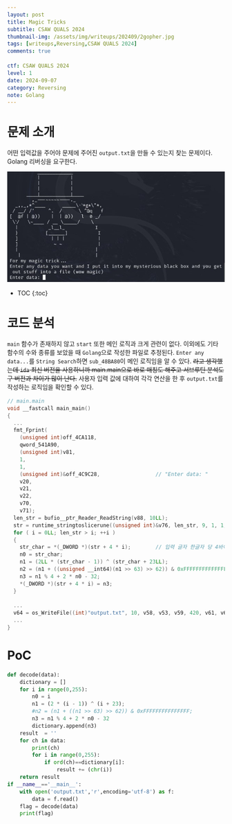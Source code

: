 ```yaml
---
layout: post
title: Magic Tricks
subtitle: CSAW QUALS 2024
thumbnail-img: /assets/img/writeups/202409/2gopher.jpg
tags: [writeups,Reversing,CSAW QUALS 2024]
comments: true

ctf: CSAW QUALS 2024
level: 1              
date: 2024-09-07      
category: Reversing
note: Golang              
---
```


# 문제 소개
어떤 입력값을 주어야 문제에 주어진 `output.txt`을 만들 수 있는지 찾는 문제이다. Golang 리버싱을 요구한다.

![gopher](/assets/img/writeups/202409/2gopher.jpg)

* TOC
{:toc}

# 코드 분석
`main` 함수가 존재하지 않고 `start` 또한 메인 로직과 크게 관련이 없다. 이외에도 기타 함수의 수와 종류를 보았을 때 `Golang`으로 작성한 파일로 추정된다. 
`Enter any data...`를 `String Search`하면 `sub_48BA80`이 메인 로직임을 알 수 있다. ~~라고 생각했는데 `ida` 최신 버전을 사용하니까 main.main으로 바로 매칭도 해주고 서브루틴 분석도 구 버전과 차이가 많이 난다.~~
사용자 입력 값에 대하여 각각 연산을 한 후 ``output.txt``를 작성하는 로직임을 확인할 수 있다.
~~~cpp
// main.main
void __fastcall main_main()
{
  ...
  fmt_Fprint(
    (unsigned int)off_4CA118,
    qword_541A90,
    (unsigned int)v81,
    1,
    1,
    (unsigned int)&off_4C9C28,                  // "Enter data: "
    v20,
    v21,
    v22,
    v70,
    v71);
  len_str = bufio__ptr_Reader_ReadString(v88, 10LL);
  str = runtime_stringtoslicerune((unsigned int)&v76, len_str, 9, 1, 1, v24, v25, v26, v27, v70, v71, (__int64)v72.ptr);
  for ( i = 0LL; len_str > i; ++i )
  {
    str_char = *(_DWORD *)(str + 4 * i);        // 입력 글자 한글자 당 4바이트 단위로 저장
    n0 = str_char;
    n1 = (2LL * (str_char - 1)) ^ (str_char + 23LL);
    n2 = (n1 + ((unsigned __int64)(n1 >> 63) >> 62)) & 0xFFFFFFFFFFFFFFFCLL;
    n3 = n1 % 4 + 2 * n0 - 32;
    *(_DWORD *)(str + 4 * i) = n3;
  }
  
  ...
  v64 = os_WriteFile((int)"output.txt", 10, v58, v53, v59, 420, v61, v62, v63, v70, v71, v72, v73);
  ...
}
~~~

# PoC
~~~python
def decode(data):
    dictionary = []
    for i in range(0,255):
        n0 = i
        n1 = (2 * (i - 1)) ^ (i + 23);
        #n2 = (n1 + ((n1 >> 63) >> 62)) & 0xFFFFFFFFFFFFFFF;
        n3 = n1 % 4 + 2 * n0 - 32
        dictionary.append(n3)  
    result  = ''
    for ch in data:
        print(ch)
        for i in range(0,255):
            if ord(ch)==dictionary[i]:
                result += (chr(i))
    return result
if __name__=='__main__':
    with open('output.txt','r',encoding='utf-8') as f:
        data = f.read()
    flag = decode(data)
    print(flag)
~~~

